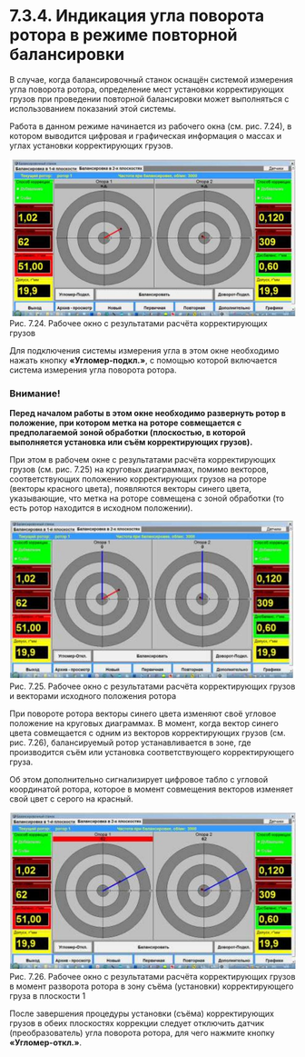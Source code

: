 # 7.3.4. Индикация угла поворота ротора в режиме повторной балансировки

В случае, когда балансировочный станок оснащён системой измерения угла поворота ротора, определение мест установки корректирующих грузов при проведении повторной балансировки может выполняться с использованием показаний этой системы.

Работа в данном режиме начинается из рабочего окна (см. рис. 7.24), в котором выводится цифровая и графическая информация о массах и углах установки корректирующих грузов.

![](_page_38_Figure_7.jpeg)
Рис. 7.24. Рабочее окно с результатами расчёта корректирующих грузов

Для подключения системы измерения угла в этом окне необходимо нажать кнопку **«Угломер-подкл.»**, с помощью которой включается система измерения угла поворота ротора.

### Внимание!

**Перед началом работы в этом окне необходимо развернуть ротор в положение, при котором метка на роторе совмещается с предполагаемой зоной обработки (плоскостью, в которой выполняется установка или съём корректирующих грузов).**

При этом в рабочем окне с результатами расчёта корректирующих грузов (см. рис. 7.25) на круговых диаграммах, помимо векторов, соответствующих положению корректирующих грузов на роторе (векторы красного цвета), появляются векторы синего цвета, указывающие, что метка на роторе совмещена с зоной обработки (то есть ротор находится в исходном положении).

![](_page_39_Figure_1.jpeg)
Рис. 7.25. Рабочее окно с результатами расчёта корректирующих грузов и векторами исходного положения ротора

При повороте ротора векторы синего цвета изменяют своё угловое положение на круговых диаграммах. В момент, когда вектор синего цвета совмещается с одним из векторов корректирующих грузов (см. рис. 7.26), балансируемый ротор устанавливается в зоне, где производится съём или установка соответствующего корректирующего груза.

Об этом дополнительно сигнализирует цифровое табло с угловой координатой ротора, которое в момент совмещения векторов изменяет свой цвет с серого на красный.

![](_page_39_Figure_6.jpeg)
Рис. 7.26. Рабочее окно с результатами расчёта корректирующих грузов в момент разворота ротора в зону съёма (установки) корректирующего груза в плоскости 1

После завершения процедуры установки (съёма) корректирующих грузов в обеих плоскостях коррекции следует отключить датчик (преобразователь) угла поворота ротора, для чего нажмите кнопку **«Угломер-откл.»**.